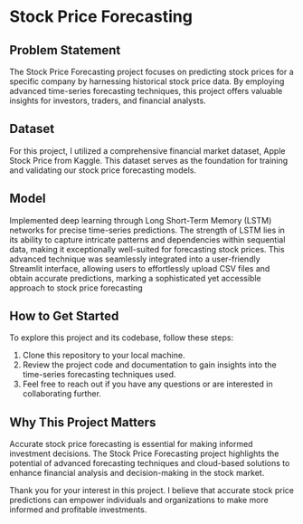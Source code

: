 # Stock Price Forecasting

## Problem Statement

The Stock Price Forecasting project focuses on predicting stock prices for a specific company by harnessing historical stock price data. By employing advanced time-series forecasting techniques, this project offers valuable insights for investors, traders, and financial analysts.

## Dataset

For this project, I utilized a comprehensive financial market dataset, Apple Stock Price from Kaggle. This dataset serves as the foundation for training and validating our stock price forecasting models.

## Model

Implemented deep learning through Long Short-Term Memory (LSTM) networks for precise time-series predictions. The strength of LSTM lies in its ability to capture intricate patterns and dependencies within sequential data, making it exceptionally well-suited for forecasting stock prices. This advanced technique was seamlessly integrated into a user-friendly Streamlit interface, allowing users to effortlessly upload CSV files and obtain accurate predictions, marking a sophisticated yet accessible approach to stock price forecasting

## How to Get Started

To explore this project and its codebase, follow these steps:

1. Clone this repository to your local machine.
2. Review the project code and documentation to gain insights into the time-series forecasting techniques used.
3. Feel free to reach out if you have any questions or are interested in collaborating further.

## Why This Project Matters

Accurate stock price forecasting is essential for making informed investment decisions. The Stock Price Forecasting project highlights the potential of advanced forecasting techniques and cloud-based solutions to enhance financial analysis and decision-making in the stock market.

Thank you for your interest in this project. I believe that accurate stock price predictions can empower individuals and organizations to make more informed and profitable investments.
